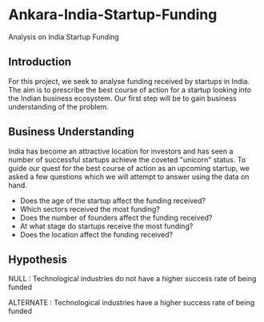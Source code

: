 # Ankara-India-Startup-Funding
Analysis on India Startup Funding

## Introduction
For this project, we seek to analyse funding received by startups in India. The aim is to prescribe the best course of action for a startup looking into the Indian business ecosystem. Our first step will be to gain business understanding of the problem.

## Business Understanding
India has become an attractive location for investors and has seen a number of successful startups achieve the coveted "unicorn" status. To guide our quest for the best course of action as an upcoming startup, we asked a few questions which we will attempt to answer using the data on hand.

- Does the age of the  startup affect the funding received?
- Which sectors received the most funding?
- Does the number of founders affect the funding received?
- At what stage do startups receive the most funding?
- Does the location affect the funding received?

## Hypothesis

NULL : Technological industries do not have a higher success rate of being funded

ALTERNATE : Technological industries have a higher success rate of being funded